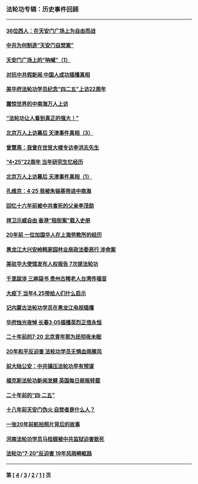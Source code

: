 ### 法轮功专辑：历史事件回顾
---
#### [36位西人：在天安门广场上为自由而战](../../pages/nf5793/n13390029.md?03140430) 
#### [中共为何制造“天安门自焚案”](../../pages/nf5793/n13183270.md?03140430) 
#### [天安门广场上的“呐喊”（1）](../../pages/nf5793/n13105277.md?03140430) 
#### [对抗中共假新闻 中国人成功插播真相](../../pages/nf5793/n12910618.md?03140430) 
#### [美华府法轮功学员纪念“四二五”上访22周年](../../pages/nf5793/n12904445.md?03140430) 
#### [震惊世界的中南海万人上访](../../pages/nf5793/n12903976.md?03140430) 
#### [“法轮功让人看到真正的强大！”](../../pages/nf5793/n12903195.md?03140430) 
#### [北京万人上访幕后 天津事件真相（3）](../../pages/nf5793/n12902807.md?03140430) 
#### [曾慧燕：我曾在世贸大楼专访李洪志先生](../../pages/nf5793/n12898729.md?03140430) 
#### [“4•25”22周年 当年研究生忆经历](../../pages/nf5793/n12894152.md?03140430) 
#### [北京万人上访幕后 天津事件真相（1）](../../pages/nf5793/n12885174.md?03140430) 
#### [孔维京：4·25 我被朱镕基带进中南海](../../pages/nf5793/n12864987.md?03140430) 
#### [回忆十六年前被中共害死的父亲李茂勋](../../pages/nf5793/n12880270.md?03140430) 
#### [捍卫示威自由 香港“阻街案”载入史册](../../pages/nf5793/n12811245.md?03140430) 
#### [20年前 一位加国华人在上海劳教所的经历](../../pages/nf5793/n12707932.md?03140430) 
#### [黑龙江大兴安岭韩家园林业局政法委恶行 涉命案](../../pages/nf5793/n12622815.md?03140430) 
#### [美驻华大使馆发布人权报告 7次提法轮功](../../pages/nf5793/n12520541.md?03140430) 
#### [千里跋涉 三麻袋书 贵州古稀老人台湾传福音](../../pages/nf5793/n12198750.md?03140430) 
#### [大疫下 当年4.25带给人们什么启示](../../pages/nf5793/n12058565.md?03140430) 
#### [记内蒙古法轮功学员在黑龙江电视插播](../../pages/nf5793/n11699194.md?03140430) 
#### [华府烛光夜悼 长春3·05插播英烈正信永恒](../../pages/nf5793/n11397432.md?03140430) 
#### [二十年前的7·20 北京青年郭为民彻夜未眠](../../pages/nf5793/n11354195.md?03140430) 
#### [20年和平反迫害 法轮功学员无惧血雨腥风](../../pages/nf5793/n11348279.md?03140430) 
#### [前大陆公安：中共镇压法轮功早有预谋](../../pages/nf5793/n11352168.md?03140430) 
#### [福克斯法轮功新闻发酵  英国每日邮报转载](../../pages/nf5793/n11285952.md?03140430) 
#### [二十年前的“四·二五”](../../pages/nf5793/n11207639.md?03140430) 
#### [十八年前天安门伪火 自焚者是什么人？](../../pages/nf5793/n10996556.md?03140430) 
#### [一张20年前航拍照片背后的故事](../../pages/nf5793/n10693797.md?03140430) 
#### [河南法轮功学员马桂娥被中共监狱迫害致死](../../pages/nf5793/n10684974.md?03140430) 
#### [法轮功“7‧20”反迫害 19年风雨崎岖路](../../pages/nf5793/n10570834.md?03140430) 

---
#### 第 [ [4](./4.md?03140430) / [3](./3.md?03140430) / [2](./2.md?03140430) / [1](./1.md?03140430) ] 页
